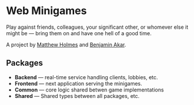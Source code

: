 # Web Minigames

Play against friends, colleagues, your significant other, or whomever else it might be — bring them on and have one hell of a good time.

A project by [Matthew Holmes](https://github.com/fifty) and [Benjamin Akar](https://github.com/benja).

## Packages

- **Backend** — real-time service handling clients, lobbies, etc.
- **Frontend** — next application serving the minigames.
- **Common** — core logic shared betwen game implementations
- **Shared** — Shared types between all packages, etc.
